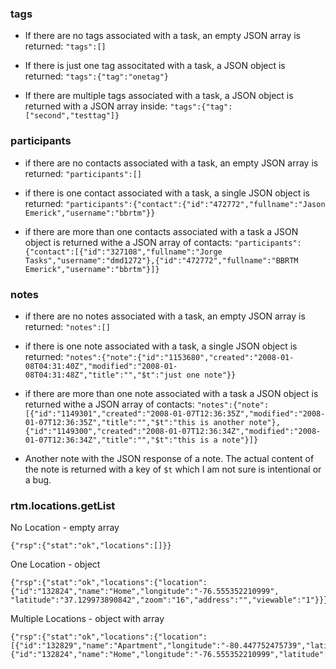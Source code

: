 ### tags ###
  * If there are no tags associated with a task, an empty JSON array is returned: `"tags":[]`

  * If there is just one tag associtated with a task, a JSON object is returned: `"tags":{"tag":"onetag"}`

  * If there are multiple tags associated with a task, a JSON object is returned with a JSON array inside: `"tags":{"tag":["second","testtag"]}`

### participants ###
  * if there are no contacts associated with a task, an empty JSON array is returned: `"participants":[]`

  * if there is one contact associated with a task, a single JSON object is returned: `"participants":{"contact":{"id":"472772","fullname":"Jason Emerick","username":"bbrtm"}}`

  * if there are more than one contacts associated with a task a JSON object is returned withe a JSON array of contacts: `"participants":{"contact":[{"id":"327108","fullname":"Jorge Tasks","username":"dmd1272"},{"id":"472772","fullname":"BBRTM Emerick","username":"bbrtm"}]}`

### notes ###
  * if there are no notes associated with a task, an empty JSON array is returned: `"notes":[]`

  * if there is one note associated with a task, a single JSON object is returned: `"notes":{"note":{"id":"1153680","created":"2008-01-08T04:31:40Z","modified":"2008-01-08T04:31:48Z","title":"","$t":"just one note"}}`

  * if there are more than one note associated with a task a JSON object is returned withe a JSON array of contacts: `"notes":{"note":[{"id":"1149301","created":"2008-01-07T12:36:35Z","modified":"2008-01-07T12:36:35Z","title":"","$t":"this is another note"},{"id":"1149300","created":"2008-01-07T12:36:34Z","modified":"2008-01-07T12:36:34Z","title":"","$t":"this is a note"}]}`

  * Another note with the JSON response of a note.  The actual content of the note is returned with a key of `$t` which I am not sure is intentional or a bug.

### rtm.locations.getList ###

No Location - empty array
```
{"rsp":{"stat":"ok","locations":[]}}
```

One Location - object
```
{"rsp":{"stat":"ok","locations":{"location":{"id":"132824","name":"Home","longitude":"-76.555352210999",
"latitude":"37.129973890842","zoom":"16","address":"","viewable":"1"}}}}
```

Multiple Locations - object with array
```
{"rsp":{"stat":"ok","locations":{"location":[{"id":"132829","name":"Apartment","longitude":"-80.447752475739","latitude":"37.212805881294","zoom":"17","address":"","viewable":"1"},{"id":"132824","name":"Home","longitude":"-76.555352210999","latitude":"37.129973890842","zoom":"16","address":"","viewable":"1"}]}}}
```